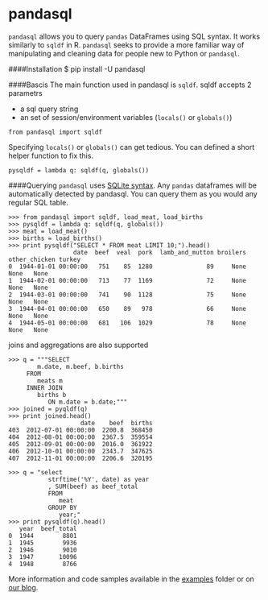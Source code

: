 pandasql
========

<code>pandasql</code> allows you to query <code>pandas</code> DataFrames using SQL syntax. It works similarly to <code>sqldf</code> in R. <code>pandasql</code> seeks to provide a more familiar way of manipulating and cleaning data for people new to Python or <code>pandasql</code>.

####Installation
    $ pip install -U pandasql

####Bascis
The main function used in pandasql is <code>sqldf</code>. sqldf accepts 2 parametrs
   - a sql query string
   - an set of session/environment variables (<code>locals()</code> or <code>globals()</code>)

    from pandasql import sqldf

Specifying <code>locals()</code> or <code>globals()</code> can get tedious. You can defined a short helper function to fix this.

    pysqldf = lambda q: sqldf(q, globals())

####Querying
<code>pandasql</code> uses <a href="http://www.sqlite.org/lang.html">SQLite syntax</a>. Any <code>pandas</code> dataframes will be automatically detected by pandasql. You can query them as you would any regular SQL table.


    >>> from pandasql import sqldf, load_meat, load_births
    >>> pysqldf = lambda q: sqldf(q, globals())
    >>> meat = load_meat()
    >>> births = load_births()
    >>> print pysqldf("SELECT * FROM meat LIMIT 10;").head()
                      date  beef  veal  pork  lamb_and_mutton broilers other_chicken turkey
    0  1944-01-01 00:00:00   751    85  1280               89     None          None   None
    1  1944-02-01 00:00:00   713    77  1169               72     None          None   None
    2  1944-03-01 00:00:00   741    90  1128               75     None          None   None
    3  1944-04-01 00:00:00   650    89   978               66     None          None   None
    4  1944-05-01 00:00:00   681   106  1029               78     None          None   None

joins and aggregations are also supported

    >>> q = """SELECT
            m.date, m.beef, b.births
         FROM
            meats m
         INNER JOIN
            births b
               ON m.date = b.date;"""
    >>> joined = pyqldf(q)
    >>> print joined.head()
                        date    beef  births
    403  2012-07-01 00:00:00  2200.8  368450
    404  2012-08-01 00:00:00  2367.5  359554
    405  2012-09-01 00:00:00  2016.0  361922
    406  2012-10-01 00:00:00  2343.7  347625
    407  2012-11-01 00:00:00  2206.6  320195

    >>> q = "select
               strftime('%Y', date) as year
               , SUM(beef) as beef_total
               FROM
                  meat
               GROUP BY
                  year;"
    >>> print pysqldf(q).head()
       year  beef_total
    0  1944        8801
    1  1945        9936
    2  1946        9010
    3  1947       10096
    4  1948        8766
    
More information and code samples available in the [examples](https://github.com/yhat/pandasql/blob/master/examples/demo.py) folder or on [our blog](http://blog.yhathq.com/posts/pandasql-sql-for-pandas-dataframes.html).



    
    
    
    
    
    
